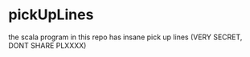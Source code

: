 # pickUpLines
the scala program in this repo has insane pick up lines (VERY SECRET, DONT SHARE PLXXXX)
